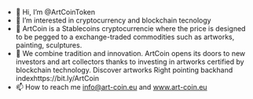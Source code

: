 - 👋 Hi, I’m @ArtCoinToken
- 👀 I’m interested in cryptocurrency and blockchain tecnology
- 🌱 ArtCoin is a Stablecoins cryptocurrencie where the price is designed to be pegged to a exchange-traded commodities such as artworks, painting, sculptures.
- 💞️ We combine tradition and innovation. ArtCoin opens its doors to new investors and art collectors thanks to investing in artworks certified by blockchain technology. 
Discover artworks Right pointing backhand indexhttps://bit.ly/ArtCoin
- 📫 How to reach me info@art-coin.eu and www.art-coin.eu

<!---
ArtCoinToken/ArtCoinToken is a ✨ special ✨ repository because its `README.md` (this file) appears on your GitHub profile.
You can click the Preview link to take a look at your changes.
--->
